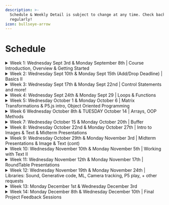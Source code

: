 ```yaml
---
description: >-
  Schedule & Weekly Detail is subject to change at any time. Check back
  regularly!
icon: bullseye-arrow
---
```


# Schedule

<details>

<summary>Week 1: Wednesday Sept 3rd &#x26; Monday September 8th | Course Introduction, Overview &#x26; Getting Started</summary>

In class:

* Introductions
* Overall Structure: IDE, Static Mode
* 2D Primitives
* Order of Operation

Do for Next Week:

* read Rushkoff’s Program or Be Programmed - Introduction (on Slack)
* read/review: Learning Processing Ch 1-2
* Watch/ Reference [Shiffman's Learning Processing 1-4 (including sub-videos, ie, 4.4, 4.6, etc)](https://www.youtube.com/user/shiffman/playlists?view=50\&sort=dd\&shelf_id=2)
* Watch/Reference: 1.1 [Drawing with Pixels](https://youtu.be/a562vsSI2Po)
* Watch/Reference: 1.3 [Basics of Drawing](https://youtu.be/D1ELEeIs0j8%3C)
* Watch/Reference: 2.1 [How to use Processing](https://youtu.be/5N31KNgOO0g)
* Watch/Reference: 2.2 [RGB Color](https://youtu.be/n2oHuKG_BQc)
* Watch/Reference: [Interaction (Playlist)](https://www.youtube.com/playlist?list=PLRqwX-V7Uu6by61pbhdvyEpIeymlmnXzD)

- [download Slack](https://slack.com/)
- [J](https://creativecodin-pwh8405.slack.com/ssb/redirect)[oin the Slack workspace for this course](https://join.slack.com/t/creativecodin-z8r4683/shared_invite/zt-3ckzqdpuu-NL26mURwwHOi~KQnCARa6Q). Make sure your workspace name is the name to address you by
- Join our workspace on[ openProcessing via this invitation link. ](https://openprocessing.org/join/C57504)This is critical as this is where you will be submitting your homework.
- Fill out the [Google Survey](https://forms.gle/oicbSx344wLSj5Ld6), if you have not
- Get a [Github](https://github.com/) account
- Direct Message me on Slack, your Github handle (ie, GitHub name; NOT account login).
- Install [Processing](https://processing.org/download/). Explore the examples!



</details>

<details>

<summary>Week 2: Wednesday Sept 10th &#x26;  Monday Sept 15th (Add/Drop Deadline) | Basics II</summary>

In Class:

* Order of Operation
* Comments & Print/Console.log
* Color, opacity, gradients
* Curves & Complex/Custom Shapes
* Turning in Assignments on OpenProcessing
* Variables (intro)
* Interaction (intro)

Do for Next Week:

* Read/Review: Learning Processing Chapter 3-5
* Read/Review: Generative Design - P.0, P.1.2.3 - P.2.1.3
* Watch/Reference: Shiffman's [3.1 Flow (setup & draw) ](https://youtu.be/o8dffrZ86gs)
* Watch/Reference: Shiffman's [3.2 Built-in Variables (mouseX, mouseY) ](https://youtu.be/ibW4oA7-n8I)
* Watch/Reference: Shiffman's [3.3 Events (mousePressed, keyPressed) ](https://youtu.be/UvSjtiW-RH8)
* Watch/Reference: Shiffman's [4: Variables (playlist) ](https://www.youtube.com/playlist?list=PLRqwX-V7Uu6aFNOgoIMSbSYOkKNTo89uf)
* Watch/Reference: Shiffman's [4.1 Variables ](https://youtu.be/B-ycSR3ntik)
* Watch/Reference: Shiffman's [4.2 Incrementing a variable](https://youtu.be/rZ36BzXFT6Q)&#x20;
* Watch/Reference: Shiffman's [4.4 Using Println() ](https://youtu.be/G9uDQBoHp08)
* Watch/Reference: Shiffman's

- If you missed Last week, review week 1's assignments
- Continue to work on[ Sketch 1](../assignments/sketch-1.md)



</details>

<details>

<summary>Week 3: Wednesday Sept 17th &#x26; Monday Sept 22nd | Control Statements and more!</summary>

In Class:

* logical operators
* Code Blocks
* Variable scope
* debugging
* motion
* random
* state machines
* **IN CLASS CHALLENGE**

Do For Next Week:

* Read the letters from the Last Cohort found in the Slack #Resources Channel. Write a brief reflection and send it to me via a Slack DM.
* Read/Watch/Review Shiffman's Learning Processing 5-6 (including sub-videos):
* Watch/Review Shiffman's 5: [Conditionals Playlist](https://youtube.com/playlist?list=PLRqwX-V7Uu6YqykuLs00261JCqnL_NNZ_)
* Watch/Review Shiffman's 6: [Loops Playlist](https://youtube.com/playlist?list=PLRqwX-V7Uu6bm-3M4Wntd4yYZGKwiKfrQ)
* Watch/Review Shiffman's [4.3 Using random() ](https://youtu.be/50Rzvxvi8D0)
* Find out When your [Show & Tell Presentation](../assignments/show-and-tell.md) is, and make a note to prepare for it.

- Work on [Sketch 2](../assignments/sketch-2-4.md)



</details>

<details>

<summary>Week 4: Wednesday Sept 24th &#x26; Monday Sept 29 | Loops &#x26; Functions</summary>

In Class:

* Loops
* Functions
* Passing Parameters to functions
* Manipulation of for-loops
* P5.js Intro & Setup

Do For Next Week:

* READ - [Getting Started with P5.js](https://p5js.org/get-started/)
* READ - [Processing Transition Tutorial](https://github.com/processing/p5.js/wiki/Processing-transition)
* Read/Review- Learning Processing Ch 7-9
* Watch/Review Shiffman's [7: Intro to Functions & Objects (playlist)](https://www.youtube.com/playlist?list=PLRqwX-V7Uu6ajGB2OI3hl5DZsD1Fw1WzR)
* Watch/Review Shiffman's [Loops videos 1-](https://www.youtube.com/playlist?list=PLRqwX-V7Uu6bm-3M4Wntd4yYZGKwiKfrQ)[6](https://www.youtube.com/playlist?list=PLRqwX-V7Uu6bm-3M4Wntd4yYZGKwiKfrQ)

- Continue to work on [Sketch 2](../assignments/sketch-2-4.md)
- Read the letters from the Last Cohort (If you did not last week) & Write a brief reflection and send it to me via a Slack DM.



</details>

<details>

<summary>Week 5: Wednesday October 1 &#x26; Monday October 6 | Matrix Transformations &#x26; P5.js intro, Object Oriented Programming</summary>

In Class:

* Matrix Transformations
* p5.js intro
* \<strike>OOP Intro\</strike>
* Midterm Project Announced
* Sketch 3 & 4

Do for next week:

* read/review: Learning Processing Chapter 8, 10-11
* watch/review Shiffman's [Javascript Objects](https://www.youtube.com/watch?v=-e5h4IGKZRY\&ab_channel=TheCodingTrain),[ Map](https://www.youtube.com/watch?v=nicMAoW6u1g\&list=PLRqwX-V7Uu6Zy51Q-x9tMWIv9cueOFTFA\&index=12\&t=16s\&ab_channel=TheCodingTrain), [Random](https://www.youtube.com/watch?v=POn4cZ0jL-o\&list=PLRqwX-V7Uu6Zy51Q-x9tMWIv9cueOFTFA\&index=11\&ab_channel=TheCodingTrain) (each one is a different link; 3 links)
* watch/review Shiffman's [Object Oriented I](https://www.youtube.com/user/shiffman/playlists?view=50\&sort=dd\&shelf_id=2)[ntro](https://www.youtube.com/watch?v=xG2Vbnv0wvg\&ab_channel=TheCodingTrain), [Classes](https://www.youtube.com/watch?v=T-HGdc8L-7w\&ab_channel=TheCodingTrain), [Constructor Arguments](https://www.youtube.com/watch?v=rHiSsgFRgx4\&ab_channel=TheCodingTrain), [Adding Files](https://www.youtube.com/watch?v=5nf41qLeagU\&ab_channel=TheCodingTrain) (each is a different link; 4 links)

[  Work on Sketch ](../assignments/sketch-2-4.md)4 & Brainstorm your [midterm project](../assignments/midterm-assessment.md)

&#x20; Brain storm an adjective for your [Midterm project](../assignments/midterm-project.md). Come to the class with it. If you want to get working on it, sketch it out visually.



</details>

<details>

<summary>Week 6 Wednesday October 8th &#x26; TUESDAY October 14 | Arrays, OOP Methods</summary>

In Class:

* OOP (continued)
* Time Control Strategies
* In Class Challenge

Do For Next Week:

* read/review [Processing to P5 Tutorial](https://github.com/processing/p5.js/wiki/Processing-transition)

- Brainstorm and Pseudo Code [Midterm](../assignments/midterm-project.md)
- Work on [Sketch 3](../assignments/sketch-5.md)

</details>

<details>

<summary>Week 7: Wednesday October 15 &#x26; Monday October  20th | Buffer</summary>

In Class:&#x20;

* TBA
* Review State machines, debugging
* In class challenge
* Demo of libraries for [Final Project](../assignments/final-project.md)s: Sound, Computer Vision, Video, P5 Play library, P5 Speech library (not for midterm)

Do for Next Week:&#x20;

* Review Previous readings in Learning Processing & Generative Design covered so far
* Work on [Midterm Project](../assignments/midterm-project.md#midterm-project-the-unexpected-machine-performance-of-an-adjective) and push your progress to your github repo for it

</details>

<details>

<summary>Week 8: Wednesday October 22nd &#x26; Monday October 27th | Intro to Images &#x26; Text &#x26; Midterm Presentations</summary>

In class:

* Intro to working with data - Images & Text
* [MIDTERM PRESENTATIONS](../assignments/midterm-project.md)

Do for Next Week:

* Brainstorm [final project](../assignments/final-project.md#final-project-choice-20-of-your-final-grade) ideas and begin creating [Roundtable Presentation](../assignments/final-project-roundtable.md)
* [Midterm Self Assessment](../assignments/midterm-assessment.md)
* Revise/Refine [Midterm Project](../assignments/midterm-project.md#midterm-project-the-unexpected-machine-performance-of-an-adjective)

Read/Review/Watch: [Shiffman's Images & Pixels](https://www.youtube.com/watch?v=-f0WEitGmiw\&list=PLRqwX-V7Uu6YB9x6f23CBftiyx0u_5sO9\&ab_channel=TheCodingTrain) 10.1 - 10.7 (see playlist on screen for next videos)

</details>

<details>

<summary>Week 9: Wednesday October 29th &#x26; Monday November 3rd | Midterm Presentations &#x26; Image &#x26; Text (cont)</summary>

In Class:

* [Midterm Project Presentations & Feedback](../assignments/midterm-project.md)
* Image & Text manipulation

Do for the Week After Spring Break (**do not** work _over_ spring break!)

* [Midterm Self Assessment](../assignments/midterm-assessment.md)
* Revise/Refine [Midterm Project](../assignments/midterm-project.md)
* Work on[ Sketch 4](../assignments/sketch-6.md)

</details>

<details>

<summary>Week 10: Wednesday November 10th &#x26; Monday  November 5th | Working with Text II</summary>

In class:

* Text & String Manipulations
* API's

Do For Next Week:

* work on [Sketch 4](../assignments/sketch-6.md)
* work on [Roundtable presentation](../assignments/final-project-roundtable.md)
* Read/Watch/Review Shiffman's [13: Text & Data](https://www.youtube.com/playlist?list=PLRqwX-V7Uu6Y4F21kqaFLk6oGW2I5o7FY) playlist





</details>

<details>

<summary>Week 11: Wednesday November 12th &#x26; Monday November 17th | RoundTable Presentations</summary>

In class:

* [Roundtable Presentations](../assignments/final-project-roundtable.md)

Do for Next Week:

* [Sketch 4](../assignments/sketch-6.md)

</details>

<details>

<summary>Week 12: Wednesday November 19th &#x26; Monday November 24th | Libraries: Sound, Generative code, ML, Camera tracking, P5 play, + other requests</summary>

* [Work on Final Project](../assignments/final-project.md)

</details>

<details>

<summary>Week 13: Monday December 1st &#x26; Wednesday December 3rd</summary>

In class:&#x20;

* Topics by Request
* Bug Squashing

For Next Week:

&#x20;       **Work on Final Project**

</details>

<details>

<summary>Week 14: Monday December 8th &#x26; Wednesday December 10th | Final Project Feedback Sessions</summary>

For Next Week:

* Finish [Final Project](../assignments/final-project.md) - Due December 10 @ 12 noon
* Final [Course Deliverables](../assignments/final-course-deliverables.md) - Final Self Assessment & Letter to the next Cohort - Due December 10 @ 16:00
* We DO NOT MEET OVER EXAM WEEK
* Have a fabulous winter break! :clap: :tada:

</details>
